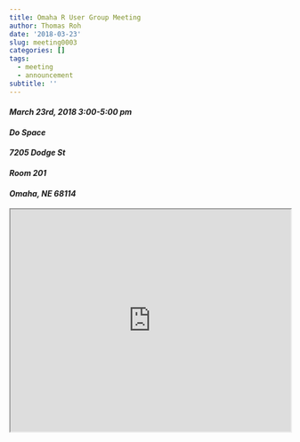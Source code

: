```yaml
---
title: Omaha R User Group Meeting
author: Thomas Roh
date: '2018-03-23'
slug: meeting0003
categories: []
tags:
  - meeting
  - announcement
subtitle: ''
---
```


#### *March 23rd, 2018 3:00-5:00 pm*
#### *Do Space*
#### *7205 Dodge St*
#### *Room 201*
#### *Omaha, NE 68114*

<iframe src="http://meetu.ps/e/F1fbt/BTx9f/f" width ="100%" height="400px"></iframe>